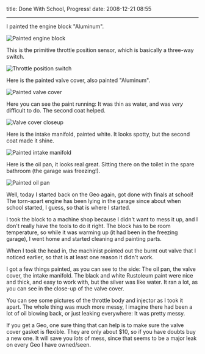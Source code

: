 title: Done With School, Progress!
date: 2008-12-21 08:55

---

I painted the engine block "Aluminum".

![Painted engine block](/content/geo-metro/engine-block-painted.jpg)

This is the primitive throttle position sensor, which is basically a three-way switch.

![Throttle position switch](/content/geo-metro/throttle-position-switch.jpg)

Here is the painted valve cover, also painted "Aluminum".

![Painted valve cover](/content/geo-metro/painted-valve-cover.jpg)

Here you can see the paint running: It was thin as water, and was *very* difficult to do. The second coat helped.

![Valve cover closeup](/content/geo-metro/valve-cover-closeup.jpg)

Here is the intake manifold, painted white. It looks spotty, but the second coat made it shine.

![Painted intake manifold](/content/geo-metro/intake-manifold-painted.jpg)

Here is the oil pan, it looks real great. Sitting there on the toilet in the spare bathroom (the garage was freezing!).

![Painted oil pan](/content/geo-metro/oil-pan-painted.jpg)

Well, today I started back on the Geo again, got done with finals at school! The torn-apart engine has been lying in the garage since about when school started, I guess, so that is where I started.

I took the block to a machine shop because I didn't want to mess it up, and I don't really have the tools to do it right. The block has to be room temperature, so while it was warming up (it had been in the freezing garage), I went home and started cleaning and painting parts.

When I took the head in, the machinist pointed out the burnt out valve that I noticed earlier, so that is at least one reason it didn't work.

I got a few things painted, as you can see to the side: The oil pan, the valve cover, the intake manifold. The black and white Rustoleum paint were nice and thick, and easy to work with, but the silver was like water. It ran a lot, as you can see in the close-up of the valve cover.

You can see some pictures of the throttle body and injector as I took it apart. The whole thing was much more messy, I imagine there had been a lot of oil blowing back, or just leaking everywhere: It was pretty messy.

If you get a Geo, one sure thing that can help is to make sure the valve cover gasket is flexible. They are only about $10, so if you have doubts buy a new one. It will save you *lots* of mess, since that seems to be a major leak on every Geo I have owned/seen.